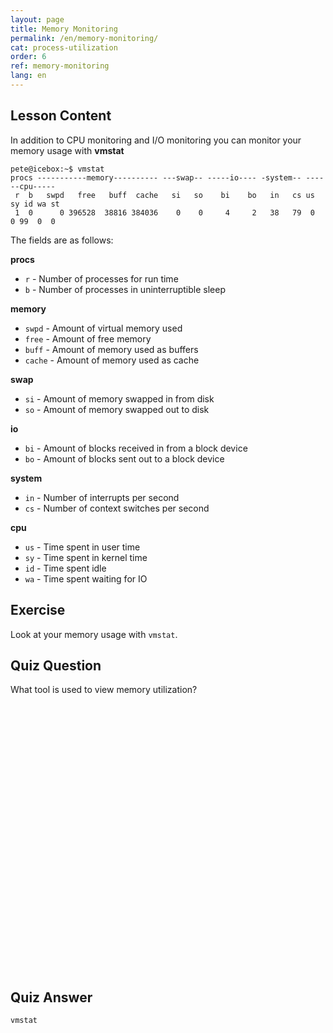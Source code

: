 ```yaml
---
layout: page
title: Memory Monitoring
permalink: /en/memory-monitoring/
cat: process-utilization
order: 6
ref: memory-monitoring
lang: en
---
```


## Lesson Content

In addition to CPU monitoring and I/O monitoring you can monitor your memory usage with **vmstat**

```
pete@icebox:~$ vmstat
procs -----------memory---------- ---swap-- -----io---- -system-- ------cpu-----
 r  b   swpd   free   buff  cache   si   so    bi    bo   in   cs us sy id wa st
 1  0      0 396528  38816 384036    0    0     4     2   38   79  0  0 99  0  0
```

The fields are as follows:

**procs**

* `r` - Number of processes for run time
* `b` - Number of processes in uninterruptible sleep

**memory**

* `swpd` - Amount of virtual memory used
* `free` - Amount of free memory
* `buff` - Amount of memory used as buffers
* `cache` - Amount of memory used as cache

**swap**

* `si` - Amount of memory swapped in from disk
* `so` - Amount of memory swapped out to disk

**io**

* `bi` - Amount of blocks received in from a block device
* `bo` - Amount of blocks sent out to a block device

**system**

* `in` - Number of interrupts per second
* `cs` - Number of context switches per second

**cpu**

* `us` - Time spent in user time
* `sy` - Time spent in kernel time
* `id` - Time spent idle
* `wa` - Time spent waiting for IO

## Exercise

Look at your memory usage with `vmstat`.

## Quiz Question

What tool is used to view memory utilization?  
<br /><br /><br /><br /><br /><br /><br /><br /><br /><br /><br /><br /><br /><br /><br /><br /><br /><br /><br /><br /><br /><br /><br /><br /><br /><br /> 
## Quiz Answer

`vmstat`
